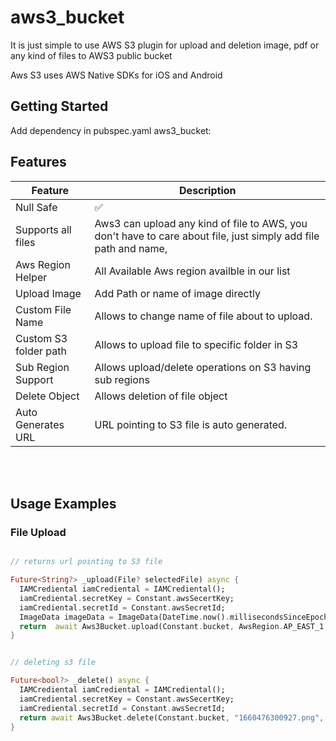 # aws3_bucket

It is just simple to use AWS S3 plugin for upload and deletion image, pdf or any kind of files to AWS3 public bucket

Aws S3 uses AWS Native SDKs for iOS and Android

## Getting Started
Add dependency in pubspec.yaml
aws3_bucket: 

##  Features

| Feature | Description |
| ----- | ----------- |
| Null Safe | :white_check_mark: |
| Supports all files | Aws3 can upload any kind of file to AWS, you don't have to care about file, just simply add file path and name, |
| Aws Region Helper | All Available Aws region availble in our list |
| Upload Image | Add Path or name of image directly |
|Custom File Name| Allows to change name of file about to upload.|
| Custom S3 folder path| Allows to upload file to specific folder in S3|
| Sub Region Support | Allows upload/delete operations on S3 having sub regions |
| Delete Object | Allows deletion of file object |
| Auto Generates URL| URL pointing to S3 file is auto generated. <br>  |

<br>
<br>

## Usage Examples

### File Upload

```dart

// returns url pointing to S3 file

Future<String?> _upload(File? selectedFile) async {
  IAMCrediental iamCrediental = IAMCrediental();
  iamCrediental.secretKey = Constant.awsSecertKey;
  iamCrediental.secretId = Constant.awsSecretId;
  ImageData imageData = ImageData(DateTime.now().millisecondsSinceEpoch.toString(), selectedFile!.path, imageUploadFolder: "testing");
  return  await Aws3Bucket.upload(Constant.bucket, AwsRegion.AP_EAST_1,AwsRegion.AP_EAST_1, imageData, iamCrediental);
}

```


```dart

// deleting s3 file

Future<bool?> _delete() async {
  IAMCrediental iamCrediental = IAMCrediental();
  iamCrediental.secretKey = Constant.awsSecertKey;
  iamCrediental.secretId = Constant.awsSecretId;
  return await Aws3Bucket.delete(Constant.bucket, "1660476300927.png", "testing", AwsRegion.AP_EAST_1, iamCrediental, AwsRegion.AP_EAST_1,  );
}

```

